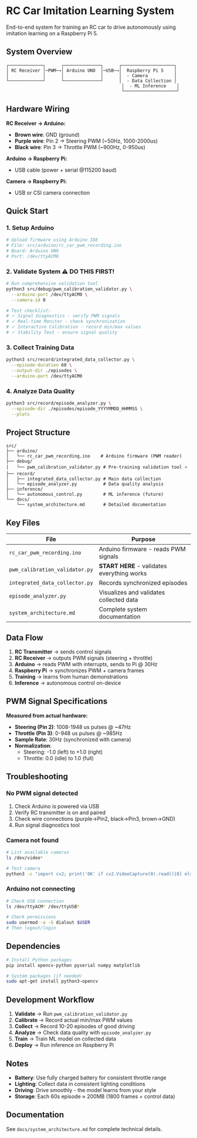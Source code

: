 # RC Car Imitation Learning System

End-to-end system for training an RC car to drive autonomously using imitation learning on a Raspberry Pi 5.

## System Overview

```
┌─────────────┐      ┌──────────────┐      ┌────────────────────┐
│ RC Receiver │─PWM─→│ Arduino UNO  │─USB─→│  Raspberry Pi 5    │
│             │      │              │      │  - Camera          │
└─────────────┘      └──────────────┘      │  - Data Collection │
                                            │  - ML Inference    │
                                            └────────────────────┘
```

## Hardware Wiring

**RC Receiver → Arduino:**
- **Brown wire**: GND (ground)
- **Purple wire**: Pin 2 → Steering PWM (~50Hz, 1000-2000us)
- **Black wire**: Pin 3 → Throttle PWM (~900Hz, 0-950us)

**Arduino → Raspberry Pi:**
- USB cable (power + serial @115200 baud)

**Camera → Raspberry Pi:**
- USB or CSI camera connection

## Quick Start

### 1. Setup Arduino
```bash
# Upload firmware using Arduino IDE
# File: src/arduino/rc_car_pwm_recording.ino
# Board: Arduino UNO
# Port: /dev/ttyACM0
```

### 2. Validate System ⚠️ **DO THIS FIRST!**
```bash
# Run comprehensive validation tool
python3 src/debug/pwm_calibration_validator.py \
  --arduino-port /dev/ttyACM0 \
  --camera-id 0

# Test checklist:
# ✓ Signal Diagnostics - verify PWM signals
# ✓ Real-time Monitor - check synchronization  
# ✓ Interactive Calibration - record min/max values
# ✓ Stability Test - ensure signal quality
```

### 3. Collect Training Data
```bash
python3 src/record/integrated_data_collector.py \
  --episode-duration 60 \
  --output-dir ./episodes \
  --arduino-port /dev/ttyACM0
```

### 4. Analyze Data Quality
```bash
python3 src/record/episode_analyzer.py \
  --episode-dir ./episodes/episode_YYYYMMDD_HHMMSS \
  --plots
```

## Project Structure

```
src/
├── arduino/
│   └── rc_car_pwm_recording.ino    # Arduino firmware (PWM reader)
├── debug/
│   └── pwm_calibration_validator.py # Pre-training validation tool ⭐
├── record/
│   ├── integrated_data_collector.py # Main data collection
│   └── episode_analyzer.py          # Data quality analysis
├── inference/
│   └── autonomous_control.py        # ML inference (future)
└── docs/
    └── system_architecture.md       # Detailed documentation
```

## Key Files

| File | Purpose |
|------|---------|
| `rc_car_pwm_recording.ino` | Arduino firmware - reads PWM signals |
| `pwm_calibration_validator.py` | **START HERE** - validates everything works |
| `integrated_data_collector.py` | Records synchronized episodes |
| `episode_analyzer.py` | Visualizes and validates collected data |
| `system_architecture.md` | Complete system documentation |

## Data Flow

1. **RC Transmitter** → sends control signals
2. **RC Receiver** → outputs PWM signals (steering + throttle)
3. **Arduino** → reads PWM with interrupts, sends to Pi @ 30Hz
4. **Raspberry Pi** → synchronizes PWM + camera frames
5. **Training** → learns from human demonstrations
6. **Inference** → autonomous control on-device

## PWM Signal Specifications

**Measured from actual hardware:**

- **Steering (Pin 2)**: 1008-1948 us pulses @ ~47Hz
- **Throttle (Pin 3)**: 0-948 us pulses @ ~985Hz
- **Sample Rate**: 30Hz (synchronized with camera)
- **Normalization**:
  - Steering: -1.0 (left) to +1.0 (right)
  - Throttle: 0.0 (idle) to 1.0 (full)

## Troubleshooting

### No PWM signal detected
1. Check Arduino is powered via USB
2. Verify RC transmitter is on and paired
3. Check wire connections (purple→Pin2, black→Pin3, brown→GND)
4. Run signal diagnostics tool

### Camera not found
```bash
# List available cameras
ls /dev/video*

# Test camera
python3 -c "import cv2; print('OK' if cv2.VideoCapture(0).read()[0] else 'FAIL')"
```

### Arduino not connecting
```bash
# Check USB connection
ls /dev/ttyACM* /dev/ttyUSB*

# Check permissions
sudo usermod -a -G dialout $USER
# Then logout/login
```

## Dependencies

```bash
# Install Python packages
pip install opencv-python pyserial numpy matplotlib

# System packages (if needed)
sudo apt-get install python3-opencv
```

## Development Workflow

1. **Validate** → Run `pwm_calibration_validator.py`
2. **Calibrate** → Record actual min/max PWM values
3. **Collect** → Record 10-20 episodes of good driving
4. **Analyze** → Check data quality with `episode_analyzer.py`
5. **Train** → Train ML model on collected data
6. **Deploy** → Run inference on Raspberry Pi

## Notes

- **Battery**: Use fully charged battery for consistent throttle range
- **Lighting**: Collect data in consistent lighting conditions
- **Driving**: Drive smoothly - the model learns from your style
- **Storage**: Each 60s episode ≈ 200MB (1800 frames + control data)

## Documentation

See `docs/system_architecture.md` for complete technical details.
